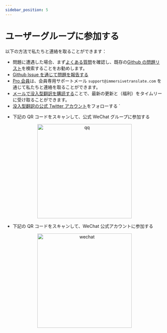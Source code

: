 ```yaml
---
sidebar_position: 5
---
```


# ユーザーグループに参加する

以下の方法で私たちと連絡を取ることができます：

- 問題に遭遇した場合、まず[よくある質問](/docs/faq/)を確認し、既存の[Github の問題リスト](https://github.com/immersive-translate/immersive-translate/issues/)を検索することをお勧めします。
- [Github Issue を通じて問題を報告する](https://github.com/immersive-translate/immersive-translate/issues/)
- [Pro 会員](https://immersivetranslate.com/pricing/)は、会員専用サポートメール `support@immersivetranslate.com` を通じて私たちと連絡を取ることができます。
- [メールで没入型翻訳を購読する](https://immersivetranslate.substack.com/)ことで、最新の更新と（福利）をタイムリーに受け取ることができます。
- [没入型翻訳の公式 Twitter アカウント](https://twitter.com/immersivetran)をフォローする
`<!-- - [Telegram グループに参加する](https://t.me/+rq848Z09nehlOTgx) ことで、機能に関する議論に参加する。 -->
<!-- - [Telegram チャンネルに参加する](https://t.me/immersivetranslate) ことで、最新のニュースを受け取る -->
- 下記の QR コードをスキャンして、公式 WeChat グループに参加する

<div align="center">
<img src="https://s.immersivetranslate.com/static/official-static/assets/wechat-contact3.jpg" width="300" alt="qq"/>
</div>

- 下記の QR コードをスキャンして、WeChat 公式アカウントに参加する

<div align="center">
<img src="https://s.immersivetranslate.com/static/official-static/assets/wechat-qrcode.jpg" width="300" alt="wechat"/>
</div>
